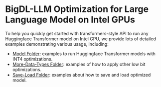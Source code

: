 # BigDL-LLM Optimization for Large Language Model on Intel GPUs

To help you quickly get started with transformers-style API to run any Huggingface Transformer model on Intel GPU, we provide lots of detailed examples demonstrating various usage, including:

- [Model Folder](Model): examples to run Huggingface Transformer models with INT4 optimizations.
- [More-Data-Types Folder](More-Data-Types): examples of how to apply other low bit optimizations.
- [Save-Load Folder](Save-Load): examples about how to save and load optimized model.

